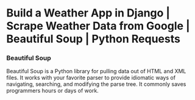 <h1>Build a Weather App in Django | Scrape Weather Data from Google | Beautiful Soup | Python Requests </h1>

<p>
<h3>Beautiful Soup</h3>
Beautiful Soup is a Python library for pulling data out of HTML and XML files. It works with your favorite parser to provide idiomatic ways of navigating, searching, and modifying the parse tree. It commonly saves programmers hours or days of work.
</p>
